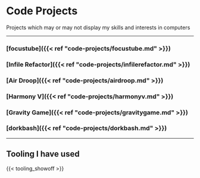 # Code Projects
Projects which may or may not display my skills and interests in computers

---

### [focustube]({{< ref "code-projects/focustube.md" >}})
### [Infile Refactor]({{< ref "code-projects/infilerefactor.md" >}})
### [Air Droop]({{< ref "code-projects/airdroop.md" >}})
### [Harmony V]({{< ref "code-projects/harmonyv.md" >}})
### [Gravity Game]({{< ref "code-projects/gravitygame.md" >}})
### [dorkbash]({{< ref "code-projects/dorkbash.md" >}})

---
## Tooling I have used

{{< tooling_showoff >}}
